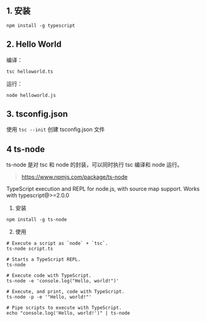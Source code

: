## 1. 安装

```
npm install -g typescript
```

## 2. Hello World

编译：

```
tsc helloworld.ts
```

运行：

```
node helloworld.js
```

## 3. tsconfig.json

使用 `tsc --init` 创建 tsconfig.json 文件

## 4 ts-node

ts-node 是对 tsc 和 node 的封装，可以同时执行 tsc 编译和 node 运行。

> https://www.npmjs.com/package/ts-node

TypeScript execution and REPL for node.js, with source map support. Works with typescript@>=2.0.0

1. 安装

```
npm install -g ts-node
```

2. 使用

```
# Execute a script as `node` + `tsc`. 
ts-node script.ts
 
# Starts a TypeScript REPL. 
ts-node
 
# Execute code with TypeScript. 
ts-node -e 'console.log("Hello, world!")'
 
# Execute, and print, code with TypeScript. 
ts-node -p -e '"Hello, world!"'
 
# Pipe scripts to execute with TypeScript. 
echo "console.log('Hello, world!')" | ts-node
```

